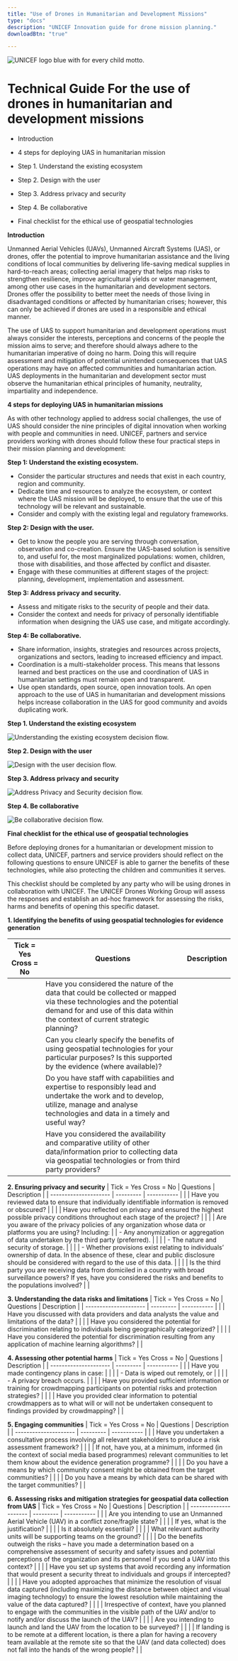 ```yaml
---
title: "Use of Drones in Humanitarian and Development Missions"
type: "docs"
description: "UNICEF Innovation guide for drone mission planning."
downloadBtn: "true"

---
```


![UNICEF logo blue with for every child motto.](/drone-4sdgtoolkit/images/unicefinnovlogo.png)

# Technical Guide For the use of drones in humanitarian and development missions

- Introduction

- 4 steps for deploying UAS in humanitarian mission

- Step 1. Understand the existing ecosystem

- Step 2. Design with the user

- Step 3. Address privacy and security

- Step 4. Be collaborative

- Final checklist for the ethical use of geospatial technologies

**Introduction**

Unmanned Aerial Vehicles (UAVs), Unmanned Aircraft Systems (UAS), or drones, offer the potential to improve humanitarian assistance and the living conditions of local communities by delivering life-saving medical supplies in hard-to-reach areas; collecting aerial imagery that helps map risks to strengthen resilience, improve agricultural yields or water management, among other use cases in the humanitarian and development sectors. Drones offer the possibility to better meet the needs of those living in disadvantaged conditions or affected by humanitarian crises; however, this can only be achieved if drones are used in a responsible and ethical manner.

The use of UAS to support humanitarian and development operations must always consider the interests, perceptions and concerns of the people the mission aims to serve; and therefore should always adhere to the humanitarian imperative of doing no harm. Doing this will require assessment and mitigation of potential unintended consequences that UAS operations may have on affected communities and humanitarian action. UAS deployments in the humanitarian and development sector must observe the humanitarian ethical principles of humanity, neutrality, impartiality and independence.

**4 steps for deploying UAS in humanitarian missions**

As with other technology applied to address social challenges, the use of UAS should consider the nine principles of digital innovation when working with people and communities in need. UNICEF, partners and service providers working with drones should follow these four practical steps in their mission planning and development:

**Step 1: Understand the existing ecosystem.**
- Consider the particular structures and needs that exist in each country, region and community.
- Dedicate time and resources to analyze the ecosystem, or context where the UAS mission will be deployed, to ensure that the use of this technology will be relevant and sustainable.
- Consider and comply with the existing legal and regulatory frameworks.

**Step 2: Design with the user.**
- Get to know the people you are serving through conversation, observation and co-creation. Ensure the UAS-based solution is sensitive to, and useful for, the most marginalized populations: women, children, those with disabilities, and those affected by conflict and disaster.
- Engage with these communities at different stages of the project: planning, development, implementation and assessment.

**Step 3: Address privacy and security.**
- Assess and mitigate risks to the security of people and their data.
- Consider the context and needs for privacy of personally identifiable information when designing the UAS use case, and mitigate accordingly.

**Step 4: Be collaborative.**
- Share information, insights, strategies and resources across projects, organizations and sectors, leading to increased efficiency and impact.
- Coordination is a multi-stakeholder process. This means that lessons learned and best practices on the use and coordination of UAS in humanitarian settings must remain open and transparent.
- Use open standards, open source, open innovation tools. An open approach to the use of UAS in humanitarian and development missions helps increase collaboration in the UAS for good community and avoids duplicating work.

**Step 1. Understand the existing ecosystem**

![Understanding the existing ecosystem decision flow.](/drone-4sdgtoolkit/guides/humanitarianguidestep001.jpg)

**Step 2. Design with the user**

![Design with the user decision flow.](/drone-4sdgtoolkit/guides/humanitarianguidestep002.jpg)

**Step 3. Address privacy and security**

![Address Privacy and Security decision flow.](/drone-4sdgtoolkit/guides/humanitarianguidestep003.jpg)

**Step 4. Be collaborative**

![Be collaborative decision flow.](/drone-4sdgtoolkit/guides/humanitarianguidestep004.jpg)

**Final checklist for the ethical use of geospatial technologies**

Before deploying drones for a humanitarian or development mission to collect data, UNICEF, partners and service providers should reflect on the following questions to ensure UNICEF is able to garner the benefits of these technologies, while also protecting the children and communities it serves.

This checklist should be completed by any party who will be using drones in collaboration with UNICEF. The UNICEF Drones Working Group will assess the responses and establish an ad-hoc framework for assessing the risks, harms and benefits of opening this specific dataset.

**1. Identifying the benefits of using geospatial technologies for evidence generation**

| Tick = Yes Cross = No | Questions | Description |
| --------------------- | --------- | ----------- |
|  | Have you considered the nature of the data that could be collected or mapped via these technologies and the potential demand for and use of this data within the context of current strategic planning? |  |
|  | Can you clearly specify the benefits of using geospatial technologies for your particular purposes? Is this supported by the evidence (where available)? |  |
|  | Do you have staff with capabilities and expertise to responsibly lead and undertake the work and to develop, utilize, manage and analyse technologies and data in a timely and useful way? |  |
|  | Have you considered the availability and comparative utility of other data/information prior to collecting data via geospatial technologies or from third party providers? |  |

**2. Ensuring privacy and security**
| Tick = Yes Cross = No | Questions | Description |
| --------------------- | --------- | ----------- |
|  | Have you reviewed data to ensure that individually identifiable information is removed or obscured? |  |
|  | Have you reflected on privacy and ensured the highest possible privacy conditions throughout each stage of the project? |  |
|  | Are you aware of the privacy policies of any organization whose data or platforms you are using? Including:
|  | - Any anonymization or aggregation of data undertaken by the third party (preferred). | |
|  | - The nature and security of storage. | |
|  | - Whether provisions exist relating to individuals’ ownership of data. In the absence of these, clear and public disclosure should be considered with regard to the use of this data. |  |
|  | Is the third party you are receiving data from domiciled in a country with broad surveillance powers? If yes, have you considered the risks and benefits to the populations involved? |  |

**3. Understanding the data risks and limitations**
| Tick = Yes Cross = No | Questions | Description |
| --------------------- | --------- | ----------- |
|  | Have you discussed with data providers and data analysts the value and limitations of the data?	 |  |
|  | Have you considered the potential for discrimination relating to individuals being geographically categorized? |  |
|  | Have you considered the potential for discrimination resulting from any application of machine learning algorithms? | |

**4. Assessing other potential harms**
| Tick = Yes Cross = No | Questions | Description |
| --------------------- | --------- | ----------- |
|  | Have you made contingency plans in case:	 |  |
|  | - Data is wiped out remotely, or	 |  |
|  | - A privacy breach occurs.	 |  |
|  | Have you provided sufficient information or training for crowdmapping participants on potential risks and protection strategies? |  |
|  | Have you provided clear information to potential crowdmappers as to what will or will not be undertaken consequent to findings provided by crowdmapping? |  |

**5. Engaging communities**
| Tick = Yes Cross = No | Questions | Description |
| --------------------- | --------- | ----------- |
|  | Have you undertaken a consultative process involving all relevant stakeholders to produce a risk assessment framework? |  |
|  | If not, have you, at a minimum, informed (in the context of social media based programmes) relevant communities to let them know about the evidence generation programme?	 |  |
|  | Do you have a means by which community consent might be obtained from the target communities? |  |
|  | Do you have a means by which data can be shared with the target communities? |  |

**6. Assessing risks and mitigation strategies for geospatial data collection from UAS**
| Tick = Yes Cross = No | Questions | Description |
| --------------------- | --------- | ----------- |
|  | Are you intending to use an Unmanned Aerial Vehicle (UAV) in a conflict zone/fragile state? |  |
|  | If yes, what is the justification?	 |  |
|  | Is it absolutely essential?	 |  |
|  | What relevant authority units will be supporting teams on the ground?	 |  |
|  | Do the benefits outweigh the risks – have you made a determination based on a comprehensive assessment of security and safety issues and potential perceptions of the organization and its personnel if you send a UAV into this context?	 |  |
|  | Have you set up systems that avoid recording any information that would present a security threat to individuals and groups if intercepted? |  |
|  | Have you adopted approaches that minimize the resolution of visual data captured (including maximizing the distance between object and visual imaging technology) to ensure the lowest resolution while maintaining the value of the data captured? |  |
|  | Irrespective of context, have you planned to engage with the communities in the visible path of the UAV and/or to notify and/or discuss the launch of the UAV? |  |
|  | Are you intending to launch and land the UAV from the location to be surveyed? |  |
|  | If landing is to be remote at a different location, is there a plan for having a recovery team available at the remote site so that the UAV (and data collected) does not fall into the hands of the wrong people? |  |

